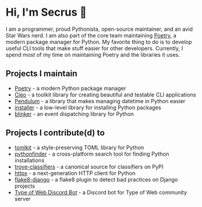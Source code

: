 # Hi, I'm Secrus :wave:

I am a programmer, proud Pythonista, open-source maintainer, and an avid Star Wars nerd. I am also part of the core team maintaining [Poetry](https://python-poetry.org), a modern package manager for Python. My favorite thing to do is to develop useful CLI tools that make stuff easier for other developers. Currently, I spend most of my time on maintaining Poetry and the libraries it uses.

## Projects I maintain

- [Poetry](https://github.com/python-poetry/poetry) - a modern Python package manager
- [Cleo](https://github.com/python-poetry/cleo) - a toolkit library for creating beautiful and testable CLI applications
- [Pendulum](https://github.com/sdispater/pendulum) - a library that makes managing datetime in Python easier
- [installer](https://github.com/pypa/installer) - a low-level library for installing Python packages
- [blinker](https://github.com/pallets-eco/blinker) - an event dispatching library for Python

## Projects I contribute(d) to

- [tomlkit](https://github.com/sdispater/tomlkit) - a style-preserving TOML library for Python
- [pythonfinder](https://github.com/sarugaku/pythonfinder) - a cross-platform search tool for finding Python installations
- [trove-classifiers](https://github.com/pypa/trove-classifiers) - a canonical source for classifiers on PyPI
- [httpx](https://github.com/encode/httpx) - a next-generation HTTP client for Python
- [flake8-django](https://github.com/rocioar/flake8-django) - a flake8 plugin to detect bad practices on Django projects
- [Type of Web Discord Bot](https://github.com/typeofweb/typeofweb-discord-bot) - a Discord bot for Type of Web community server
